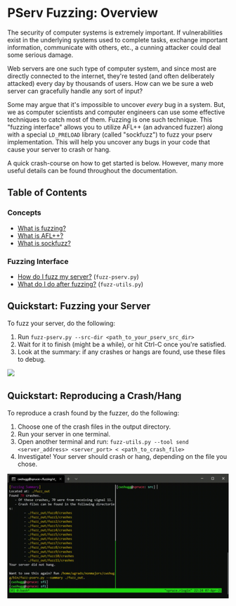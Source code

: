 # PServ Fuzzing: Overview

The security of computer systems is extremely important. If vulnerabilities exist in the underlying systems used to complete tasks, exchange important information, communicate with others, etc., a cunning attacker could deal some serious damage.
  
Web servers are one such type of computer system, and since most are directly connected to the internet, they're tested (and often deliberately attacked) every day by thousands of users. How can we be sure a web server can gracefully handle any sort of input?
  
Some may argue that it's impossible to uncover _every_ bug in a system. But, we as computer scientists and computer engineers can use some effective techniques to catch most of them. Fuzzing is one such technique. This "fuzzing interface" allows you to utilize AFL++ (an advanced fuzzer) along with a special `LD_PRELOAD` library (called "sockfuzz") to fuzz your pserv implementation. This will help you uncover any bugs in your code that cause your server to crash or hang.

A quick crash-course on how to get started is below. However, many more useful details can be found throughout the documentation.

## Table of Contents

### **Concepts**

- [What is fuzzing?](./sfi_concepts_fuzzing.md)
- [What is AFL++?](./sfi_concepts_afl.md)
- [What is sockfuzz?](./sfi_concepts_sockfuzz.md)

### **Fuzzing Interface**

- [How do I fuzz my server?](./sfi_how_to_fuzz.md) (`fuzz-pserv.py`)
- [What do I do after fuzzing?](./sfi_after_fuzzing.md) (`fuzz-utils.py`)

## Quickstart: Fuzzing your Server

To fuzz your server, do the following:

1.  Run `fuzz-pserv.py --src-dir <path_to_your_pserv_src_dir>`
2.  Wait for it to finish (might be a while), or hit Ctrl-C once you're satisfied.
3.  Look at the summary: if any crashes or hangs are found, use these files to debug.

![](./images/gif_fuzz_demo.gif)

## Quickstart: Reproducing a Crash/Hang

To reproduce a crash found by the fuzzer, do the following:

1.  Choose one of the crash files in the output directory.
2.  Run your server in one terminal.
3.  Open another terminal and run: `fuzz-utils.py --tool send <server_address> <server_port> < <path_to_crash_file>`
4.  Investigate! Your server should crash or hang, depending on the file you chose.

![](./images/gif_crash_reproduce_demo.gif)
